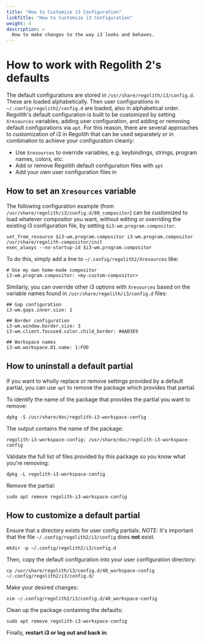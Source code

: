 ```yaml
---
title: "How to Customize i3 Configuration"
linkTitle: "How to Customize i3 Configuration"
weight: 4
description: >
  How to make changes to the way i3 looks and behaves.
---
```


# How to work with Regolith 2's defaults

The default configurations are stored in `/usr/share/regolith/i3/config.d`. These are loaded alphabetically. Then user configurations in `~/.config/regolith2/config.d` are loaded, also in alphabetical order. Regolith's default configuration is built to be customized by setting `Xresources` variables, adding user configuration, and adding or removing default configurations via `apt`. For this reason, there are several approaches to customization of i3 in Regolith that can be used separately or in combination to achieve your configuration cleanly:

* Use `Xresources` to override variables, e.g. keybindings, strings, program names, colors, etc.
* Add or remove Regolith default configuration files with `apt`
* Add your own user configuration files in 

## How to set an `Xresources` variable

The following configuration example (from `/usr/share/regolith/i3/config.d/80_compositor`) can be customized to load whatever compositor you want, without editing or overriding the existing i3 configuration file, by setting `$i3-wm.program.compositor`.

```
set_from_resource $i3-wm.program.compositor i3-wm.program.compositor /usr/share/regolith-compositor/init
exec_always --no-startup-id $i3-wm.program.compositor
```

To do this, simply add a line to `~/.config/regolith2/Xresources` like:

```
# Use my own home-made compositor
i3-wm.program.compositor: <my-custom-compositor>
```

Similarly, you can override other i3 options with `Xresources` based on the variable names found in `/usr/share/regolith/i3/config.d` files:

```
## Gap configuration
i3-wm.gaps.inner.size: 1

## Border configuration
i3-wm.window.border.size: 3
i3-wm.client.focused.color.child_border: #AAD3E9

## Workspace names
i3-wm.workspace.01.name: 1:FOO
```

## How to uninstall a default partial

If you want to wholly replace or remove settings provided by a default partial, you can use `apt` to remove the package which provides that partial.

To identify the name of the package that provides the partial you want to remove:

```console
dpkg -S /usr/share/doc/regolith-i3-workspace-config
```

The output contains the name of the package:

```
regolith-i3-workspace-config: /usr/share/doc/regolith-i3-workspace-config
```

Validate the full list of files provided by this package so you know what you're removing:

```console
dpkg -L regolith-i3-workspace-config
```

Remove the partial:

```console
sudo apt remove regolith-i3-workspace-config
```


## How to customize a default partial

Ensure that a directory exists for user config partials. *NOTE*: It's important that the file `~/.config/regolith2/i3/config` does **not** exist.

```console
mkdir -p ~/.config/regolith2/i3/config.d
```

Then, copy the default configuration into your user configuration directory:

```console
cp /usr/share/regolith/i3/config.d/40_workspace-config ~/.config/regolith2/i3/config.d/
```

Make your desired changes:

```console
vim ~/.config/regolith2/i3/config.d/40_workspace-config
```

Clean up the package containing the defaults:

```console
sudo apt remove regolith-i3-workspace-config
```

Finally, **restart i3 or log out and back in**.
